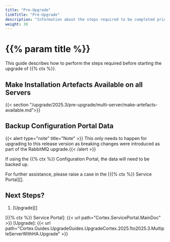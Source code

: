 ```yaml
---
title: "Pre-Upgrade"
linkTitle: "Pre-Upgrade"
description: "Information about the steps required to be completed prior to starting the upgrade."
weight: 30
---
```


# {{% param title %}}

This guide describes how to perform the steps required before starting the upgrade of {{% ctx %}}.

## Make Installation Artefacts Available on all Servers

{{< section "/upgrade/2025.3/pre-upgrade/multi-server/make-artefacts-available.md">}}

## Backup Configuration Portal Data

   {{< alert type="note" title="Note" >}} This only needs to happen for upgrading to this release version as breaking changes were introduced as part of the RabbitMQ upgrade.{{< /alert >}}

If using the {{% ctx %}} Configuration Portal, the data will need to be backed up.

For further assistance, please raise a case in the [{{% ctx %}} Service Portal][].

## Next Steps?

1. [Upgrade][]

[{{% ctx %}} Service Portal]: {{< url path="Cortex.ServicePortal.MainDoc" >}}
[Upgrade]: {{< url path="Cortex.Guides.UpgradeGuides.UpgradeCortex.2025.1to2025.3.MultipleServerWithHA.Upgrade" >}}
